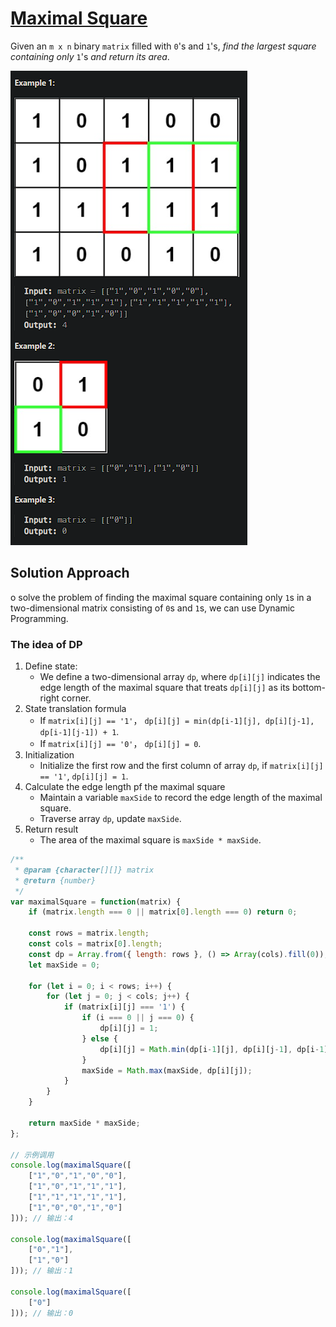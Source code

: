 # [Maximal Square](https://leetcode.cn/problems/maximal-square/)

Given an `m x n` binary `matrix` filled with `0`'s and `1`'s, *find the largest square containing only* `1`'s *and return its area*.

![image-20240726210612786](assets/image-20240726210612786.png)

## Solution Approach

o solve the problem of finding the maximal square containing only `1`s in a two-dimensional matrix consisting of `0`s and `1`s, we can use Dynamic Programming.

### The idea of DP

1. Define state:
   * We define a two-dimensional array `dp`, where `dp[i][j]` indicates the edge length of the maximal square that treats `dp[i][j]` as its bottom-right corner.
2. State translation formula
   * If `matrix[i][j] == '1'`， `dp[i][j] = min(dp[i-1][j], dp[i][j-1], dp[i-1][j-1]) + 1`.
   * If `matrix[i][j] == '0'`， `dp[i][j] = 0`.
3. Initialization
   * Initialize the first row and the first column of array `dp`, if `matrix[i][j] == '1'`,  `dp[i][j] = 1`.
4. Calculate the edge length pf the maximal square
   * Maintain a variable `maxSide` to record the edge length of the maximal square.
   * Traverse array `dp`, update `maxSide`.
5. Return result
   * The area of the maximal square is `maxSide * maxSide`.

```js
/**
 * @param {character[][]} matrix
 * @return {number}
 */
var maximalSquare = function(matrix) {
    if (matrix.length === 0 || matrix[0].length === 0) return 0;

    const rows = matrix.length;
    const cols = matrix[0].length;
    const dp = Array.from({ length: rows }, () => Array(cols).fill(0));
    let maxSide = 0;

    for (let i = 0; i < rows; i++) {
        for (let j = 0; j < cols; j++) {
            if (matrix[i][j] === '1') {
                if (i === 0 || j === 0) {
                    dp[i][j] = 1;
                } else {
                    dp[i][j] = Math.min(dp[i-1][j], dp[i][j-1], dp[i-1][j-1]) + 1;
                }
                maxSide = Math.max(maxSide, dp[i][j]);
            }
        }
    }

    return maxSide * maxSide;
};

// 示例调用
console.log(maximalSquare([
    ["1","0","1","0","0"],
    ["1","0","1","1","1"],
    ["1","1","1","1","1"],
    ["1","0","0","1","0"]
])); // 输出：4

console.log(maximalSquare([
    ["0","1"],
    ["1","0"]
])); // 输出：1

console.log(maximalSquare([
    ["0"]
])); // 输出：0
```

